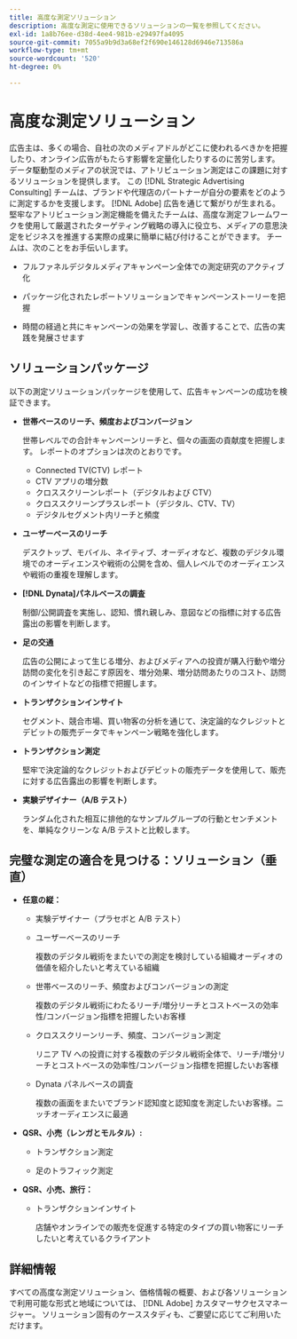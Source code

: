 ```yaml
---
title: 高度な測定ソリューション
description: 高度な測定に使用できるソリューションの一覧を参照してください。
exl-id: 1a8b76ee-d38d-4ee4-981b-e29497fa4095
source-git-commit: 7055a9b9d3a68ef2f690e146128d6946e713586a
workflow-type: tm+mt
source-wordcount: '520'
ht-degree: 0%

---
```


# 高度な測定ソリューション

広告主は、多くの場合、自社の次のメディアドルがどこに使われるべきかを把握したり、オンライン広告がもたらす影響を定量化したりするのに苦労します。 データ駆動型のメディアの状況では、アトリビューション測定はこの課題に対するソリューションを提供します。 この [!DNL Strategic Advertising Consulting] チームは、ブランドや代理店のパートナーが自分の要素をどのように測定するかを支援します。 [!DNL Adobe] 広告を通じて繋がりが生まれる。 堅牢なアトリビューション測定機能を備えたチームは、高度な測定フレームワークを使用して厳選されたターゲティング戦略の導入に役立ち、メディアの意思決定をビジネスを推進する実際の成果に簡単に結び付けることができます。 チームは、次のことをお手伝いします。

* フルファネルデジタルメディアキャンペーン全体での測定研究のアクティブ化

* パッケージ化されたレポートソリューションでキャンペーンストーリーを把握

* 時間の経過と共にキャンペーンの効果を学習し、改善することで、広告の実践を発展させます

## ソリューションパッケージ

以下の測定ソリューションパッケージを使用して、広告キャンペーンの成功を検証できます。

* **世帯ベースのリーチ、頻度およびコンバージョン**

   世帯レベルでの合計キャンペーンリーチと、個々の画面の貢献度を把握します。 レポートのオプションは次のとおりです。

   * Connected TV(CTV) レポート
   * CTV アプリの増分数
   * クロススクリーンレポート（デジタルおよび CTV）
   * クロススクリーンプラスレポート（デジタル、CTV、TV）
   * デジタルセグメント内リーチと頻度

* **ユーザーベースのリーチ**

   デスクトップ、モバイル、ネイティブ、オーディオなど、複数のデジタル環境でのオーディエンスや戦術の公開を含め、個人レベルでのオーディエンスや戦術の重複を理解します。

* **[!DNL Dynata]パネルベースの調査**

   制御/公開調査を実施し、認知、慣れ親しみ、意図などの指標に対する広告露出の影響を判断します。

* **足の交通**

   広告の公開によって生じる増分、およびメディアへの投資が購入行動や増分訪問の変化を引き起こす原因を、増分効果、増分訪問あたりのコスト、訪問のインサイトなどの指標で把握します。

* **トランザクションインサイト**

   セグメント、競合市場、買い物客の分析を通じて、決定論的なクレジットとデビットの販売データでキャンペーン戦略を強化します。

* **トランザクション測定**

   堅牢で決定論的なクレジットおよびデビットの販売データを使用して、販売に対する広告露出の影響を判断します。

* **実験デザイナー（A/B テスト）**

   ランダム化された相互に排他的なサンプルグループの行動とセンチメントを、単純なクリーンな A/B テストと比較します。

## 完璧な測定の適合を見つける：ソリューション（垂直）

* **任意の縦：**

   * 実験デザイナー（プラセボと A/B テスト）

   * ユーザーベースのリーチ

      複数のデジタル戦術をまたいでの測定を検討している組織オーディオの価値を紹介したいと考えている組織

   * 世帯ベースのリーチ、頻度およびコンバージョンの測定

      複数のデジタル戦術にわたるリーチ/増分リーチとコストベースの効率性/コンバージョン指標を把握したいお客様

   * クロススクリーンリーチ、頻度、コンバージョン測定

      リニア TV への投資に対する複数のデジタル戦術全体で、リーチ/増分リーチとコストベースの効率性/コンバージョン指標を把握したいお客様

   * Dynata パネルベースの調査

      複数の画面をまたいでブランド認知度と認知度を測定したいお客様。ニッチオーディエンスに最適

* **QSR、小売（レンガとモルタル）:**

   * トランザクション測定

   * 足のトラフィック測定

* **QSR、小売、旅行：**

   * トランザクションインサイト

      店舗やオンラインでの販売を促進する特定のタイプの買い物客にリーチしたいと考えているクライアント

## 詳細情報

すべての高度な測定ソリューション、価格情報の概要、および各ソリューションで利用可能な形式と地域については、 [!DNL Adobe] カスタマーサクセスマネージャー。 ソリューション固有のケーススタディも、ご要望に応じてご利用いただけます。
